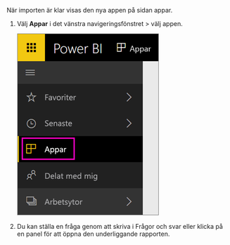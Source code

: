 När importen är klar visas den nya appen på sidan appar.

1. Välj **Appar** i det vänstra navigeringsfönstret > välj appen.
   
     ![Appar i det vänstra navigeringsfönstret](media/powerbi-service-apps-open-app/power-bi-service-apps-left-nav.png)
2. Du kan ställa en fråga genom att skriva i Frågor och svar eller klicka på en panel för att öppna den underliggande rapporten. 

